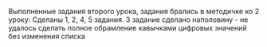 Выполненные задания второго урока, задания брались в методичке ко 2 уроку:
Сделаны 1, 2, 4, 5 задания.
3 задание сделано наполовину - не удалось сделать полное обрамление кавычками цифровых значений без изменения списка
